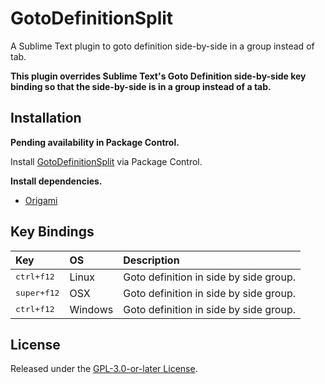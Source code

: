 # GotoDefinitionSplit

A Sublime Text plugin to goto definition side-by-side in a group instead of tab.

**This plugin overrides Sublime Text's Goto Definition side-by-side key binding so that the side-by-side is in a group instead of a tab.**

## Installation

**Pending availability in Package Control.**

Install [GotoDefinitionSplit](https://packagecontrol.io/packages/GotoDefinitionSplit) via Package Control.

**Install dependencies.**

- [Origami](https://packagecontrol.io/packages/Origami)

## Key Bindings

Key  | OS   | Description
:--- | :--- | :----------
<kbd>ctrl+f12</kbd> | Linux | Goto definition in side by side group.
<kbd>super+f12</kbd> | OSX | Goto definition in side by side group.
<kbd>ctrl+f12</kbd> | Windows | Goto definition in side by side group.

## License

Released under the [GPL-3.0-or-later License](LICENSE).
